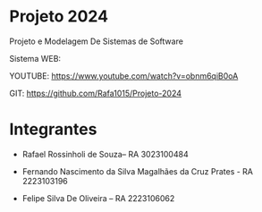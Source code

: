 # Projeto 2024

Projeto e Modelagem De Sistemas de Software

Sistema WEB:

YOUTUBE: https://www.youtube.com/watch?v=obnm6qiB0oA

GIT: https://github.com/Rafa1015/Projeto-2024

# Integrantes

- Rafael Rossinholi de Souza– RA 3023100484
  
- Fernando Nascimento da Silva Magalhães da Cruz Prates - RA 2223103196
  
- Felipe Silva De Oliveira – RA  2223106062
